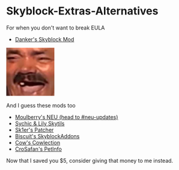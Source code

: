 # Skyblock-Extras-Alternatives
For when you don't want to break EULA

- [Danker's Skyblock Mod](https://github.com/bowser0000/SkyblockMod/releases)

![](kekw/kekw.png)

And I guess these mods too

- [Moulberry's NEU (head to #neu-updates)](https://discord.gg/moulberry)
- [Sychic & Lily Skytils](https://github.com/Skytils/SkytilsMod/releases)
- [Sk1er's Patcher](https://sk1er.club/mods/patcher)
- [Biscuit's SkyblockAddons](https://biscuit.codes/mods/skyblockaddons/downloadversion/?v=1.5.5)
- [Cow's Cowlection](https://github.com/cow-mc/Cowlection/releases)
- [CroSafan's PetInfo](https://github.com/CroSafan/PetInfo/releases/)

Now that I saved you $5, consider giving that money to me instead.
